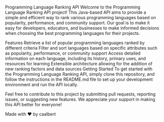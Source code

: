 Programming Language Ranking API
Welcome to the Programming Language Ranking API project! This Java-based API aims to provide a simple and efficient way to rank various programming languages based on popularity, performance, and community support. Our goal is to make it easy for developers, educators, and businesses to make informed decisions when choosing the best programming languages for their projects.

Features
Retrieve a list of popular programming languages ranked by different criteria
Filter and sort languages based on specific attributes such as popularity, performance, or community support
Access detailed information on each language, including its history, primary uses, and resources for learning
Extensible architecture allowing for the addition of new ranking factors and data sources
Getting Started
To get started with the Programming Language Ranking API, simply clone this repository, and follow the instructions in the README.md file to set up your development environment and run the API locally.

Feel free to contribute to this project by submitting pull requests, reporting issues, or suggesting new features. We appreciate your support in making this API better for everyone!

Made with :heart: by caalbert
